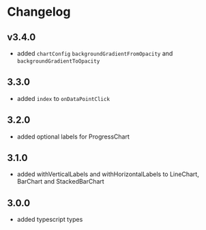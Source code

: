 # Changelog

## v3.4.0
- added `chartConfig` `backgroundGradientFromOpacity` and `backgroundGradientToOpacity`

## 3.3.0
- added `index` to `onDataPointClick`

## 3.2.0
- added optional labels for ProgressChart

## 3.1.0
- added withVerticalLabels and withHorizontalLabels to LineChart, BarChart and StackedBarChart

## 3.0.0
- added typescript types